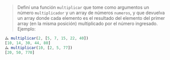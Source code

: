 > Definí una función `multiplicar` que tome como argumentos un número `multiplicador` y un array de números `numeros`, y que devuelva un array donde cada elemento es el resultado del elemento del primer array (en la misma posición) multiplicado por el número ingresado. Ejemplo:
>
```javascript
ム multiplicar(2, [5, 7, 15, 22, 40])
[10, 14, 30, 44, 80]
ム multiplicar(10, [2, 5, 77])
[20, 50, 770]
```